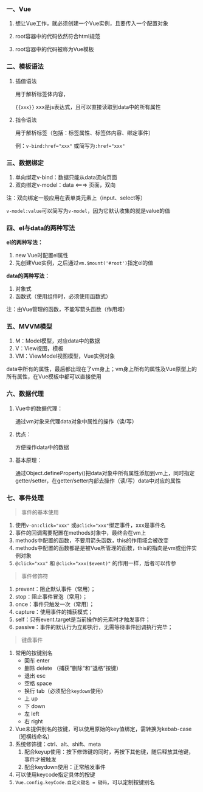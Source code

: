 ### 一、Vue

1. 想让Vue工作，就必须创建一个Vue实例，且要传入一个配置对象

2. root容器中的代码依然符合html规范

3. root容器中的代码被称为Vue模板



### 二、模板语法

1. 插值语法

   用于解析标签体内容，

   `{{xxx}}`  xxx是js表达式，且可以直接读取到data中的所有属性

2. 指令语法

   用于解析标签（包括：标签属性、标签体内容、绑定事件）

   例：`v-bind:href="xxx"` 或简写为`:href="xxx"`



### 三、数据绑定

1. 单向绑定v-bind：数据只能从data流向页面
2. 双向绑定v-model：data <===> 页面，双向

注：双向绑定一般应用在表单类元素上（input、select等）

​		`v-model:value`可以简写为`v-model`，因为它默认收集的就是value的值



### 四、el与data的两种写法

**el的两种写法：**

1. new Vue时配置el属性
2. 先创建Vue实例，之后通过`vm.$mount('#root')`指定el的值

**data的两种写法：**

1. 对象式
2. 函数式（使用组件时，必须使用函数式）

注：由Vue管理的函数，不能写箭头函数（作用域）



### 五、MVVM模型

1. M：Model模型，对应data中的数据
2. V：View视图，模板
3. VM：ViewModel视图模型，Vue实例对象

data中所有的属性，最后都出现在了vm身上；vm身上所有的属性及Vue原型上的所有属性，在Vue模板中都可以直接使用



### 六、数据代理

1. Vue中的数据代理：

   通过vm对象来代理data对象中属性的操作（读/写）

2. 优点：

   方便操作data中的数据

3. 基本原理：

   通过Object.defineProperty()把data对象中所有属性添加到vm上，同时指定getter/setter，在getter/setter内部去操作（读/写）data中对应的属性



### 七、事件处理

> 事件的基本使用

1. 使用`v-on:click="xxx"` 或`@click="xxx"`绑定事件，xxx是事件名
2. 事件的回调需要配置在methods对象中，最终会在vm上
3. methods中配置的函数，不要用箭头函数，this的作用域会被改变
4. methods中配置的函数都是是被Vue所管理的函数，this的指向是vm或组件实例对象
5. `@click="xxx"` 和 `@click="xxx($event)"` 的作用一样，后者可以传参



> 事件修饰符

1. prevent：阻止默认事件（常用）；
2. stop：阻止事件冒泡（常用）；
3. once：事件只触发一次（常用）；
4. capture：使用事件的捕获模式；
5. self：只有event.target是当前操作的元素时才触发事件；
6. passive：事件的默认行为立即执行，无需等待事件回调执行完毕；



> 键盘事件

1. 常用的按键别名
   + 回车 enter
   + 删除 delete （捕获”删除“和”退格“按键）
   + 退出 esc
   + 空格 space
   + 换行 tab（必须配合`keydown`使用）
   + 上 up
   + 下 down
   + 左 left
   + 右 right
2. Vue未提供别名的按键，可以使用原始的key值绑定，需转换为kebab-case（短横线命名）
3. 系统修饰键：ctrl、alt、shift、meta
   1. 配合keyup使用：按下修饰键的同时，再按下其他键，随后释放其他键，事件才被触发
   2. 配合keydown使用：正常触发事件
4. 可以使用keycode指定具体的按键
5. `Vue.config.keyCode.自定义键名 = 键码`，可以定制按键别名